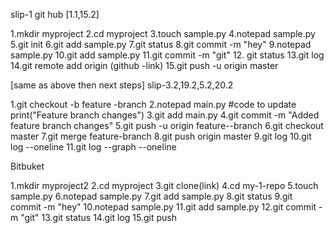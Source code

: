 slip-1 git hub [1.1,15.2]

1.mkdir myproject
2.cd myproject
3.touch sample.py
4.notepad sample.py
5.git init
6.git add sample.py
7.git status
8.git commit -m "hey"
9.notepad sample.py
10.git add sample.py
11.git commit -m "git"
12. git status
13.git log
14.git remote add origin (github -link)
15.git push -u origin master

[same as above then next steps] 
slip-3.2,19.2,5.2,20.2


1.git checkout -b feature -branch
2.notepad main.py
#code to update
print("Feature branch changes")
3.git add main.py
4.git commit -m "Added feature branch changes"
5.git push -u origin feature--branch
6.git checkout master
7.git merge feature-branch
8.git push origin master
9.git log
10.git log --oneline
11.git log --graph --oneline

Bitbuket

1.mkdir myproject2
2.cd myproject
3.git clone(link)
4.cd my-1-repo
5.touch sample.py
6.notepad sample.py
7.git add sample.py
8.git status
9.git commit -m "hey"
10.notepad sample.py
11.git add sample.py
12.git commit -m "git"
13.git status
14.git log
15.git push

